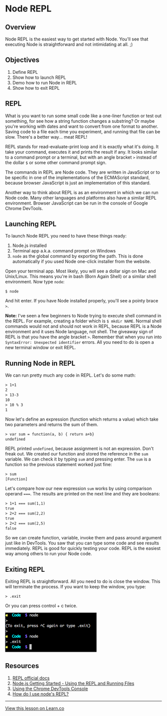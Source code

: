 # Node REPL

## Overview

Node REPL is the easiest way to get started with Node. You'll see that executing Node is straightforward and not intimidating at all. ;)

## Objectives

1. Define REPL
1. Show how to launch REPL
1. Demo how to run Node in REPL
1. Show how to exit REPL

## REPL

What is you want to run some small code like a one-liner function or test out something, for see how a string function changes a substring? Or maybe you're working with dates and want to convert from one format to another. Saving code to a file each time you experiment, and running that file can be slow. There's a better way... meat REPL!

REPL stands for read-evaluate-print loop and it is exactly what it's doing. It take your command, executes it and prints the result if any. It looks similar to a command prompt or a terminal, but with an angle bracket `>` instead of the dollar `$` or some other command prompt sign.

The commands in REPL are Node code. They are written in JavaScript or to be specific in one of the implementations of the ECMAScript standard, because browser JavaScript is just an implementation of this standard.

Another way to think about REPL is as an environment in which we can run Node code. Many other languages and platforms also have a similar REPL environment. Browser JavaScript can be run in the console of Google Chrome DevTools.

## Launching REPL

To launch Node REPL you need to have these things ready:

1. Node.js installed
2. Terminal app a.k.a. command prompt on Windows
3. `node` as the global command by exporting the path. This is done automatically if you used Node one-click installer from the website.

Open your terminal app. Most likely, you will see a dollar sign on Mac and Unix/Linux. This means you're in bash (Born Again Shell) or a similar shell environment. Now type `node`:

```
$ node
```

And hit enter. If you have Node installed properly, you'll see a pointy brace `>`.

**Note:** I've seen a few beginners to Node trying to execute shell command in the REPL. For example, creating a folder which is `$ mkdir NAME`. Normal shell commands would not and should not work in REPL, because REPL is a Node environment and it uses Node language, not shell. The giveaway sign of REPL is that you have the angle bracket `>`. Remember that when you run into `SyntaxError: Unexpected identifier` errors. All you need to do is open a new terminal window or exit REPL.

## Running Node in REPL

We can run pretty much any code in REPL. Let's do some math:

```
> 1+1
2
> 13-3
10
> 10 % 3
1
```

Now let's define an expression (function which returns a value) which take two parameters and returns the sum of them.

```
> var sum = function(a, b) { return a+b}
undefined
```

REPL printed `undefined`, because assignment is not an expression. Don't freak out. We created our function and stored the reference in the `sum` variable. We can check it by typing `sum` and pressing enter. The `sum` is a function so the previous statement worked just fine:

```
> sum
[Function]
```

Let's compare how our new expression `sum` works by using comparison operand `===`. The results are printed on the next line and they are booleans:

```
> 1+1 === sum(1,1)
true
> 2+2 === sum(2,2)
true
> 2+2 === sum(2,5)
false
```

So we can create function, variable, invoke them and pass around argument just like in DevTools. You saw that you can type some code and see results immediately. REPL is good for quickly testing your code. REPL is the easiest way among others to run your Node code.

## Exiting REPL

Exiting REPL is straightforward. All you need to do is close the window. This will terminate the process. If you want to keep the window, you type:

```
> .exit
```

Or you can press control + c twice.

![](exit.png)

## Resources

1. [REPL official docs](https://nodejs.org/api/repl.html)
2. [Node.js Getting Started - Using the REPL and Running Files](https://www.youtube.com/watch?v=85_wGYPmsno)
3. [Using the Chrome DevTools Console](https://developer.chrome.com/devtools/docs/console)
4. [How do I use node's REPL?](https://docs.nodejitsu.com/articles/REPL/how-to-use-nodejs-repl)

---

<a href='https://learn.co/lessons/node-repl' data-visibility='hidden'>View this lesson on Learn.co</a>
